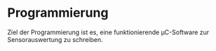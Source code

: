 # Programmierung
Ziel der Programmierung ist es, eine funktionierende µC-Software zur Sensorauswertung zu schreiben.  
